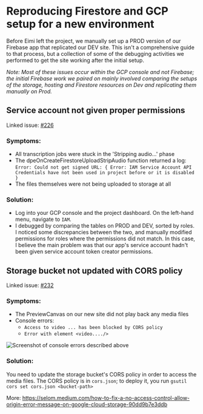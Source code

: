 # Reproducing Firestore and GCP setup for a new environment

Before Eimi left the project, we manually set up a PROD version of our Firebase app that replicated our DEV site. This isn't a comprehensive guide to that process, but a collection of some of the debugging activities we performed to get the site working after the initial setup. 

_Note: Most of these issues occur within the GCP console and not Firebase; the initial Firebase work we paired on mainly involved comparing the setups of the storage, hosting and Firestore resources on Dev and replicating them manually on Prod._ 

## Service account not given proper permissions
Linked issue: [#226](https://github.com/bbc/digital-paper-edit-firebase/issues/226)

### Symptoms:
- All transcription jobs were stuck in the 'Stripping audio...' phase
- The dpeOnCreateFirestoreUploadStripAudio function returned a log: `Error: Could not get signed URL: { Error: IAM Service Account API Credentials have not been used in project before or it is disabled }` 
- The files themselves were not being uploaded to storage at all

### Solution:
- Log into your GCP console and the project dashboard. On the left-hand menu, navigate to `IAM`. 
- I debugged by comparing the tables on PROD and DEV, sorted by roles. I noticed some discrepancies between the two, and manually modified permissions for roles where the permissions did not match. In this case, I believe the main problem was that our app's service account hadn't been given service account token creator permissions.

## Storage bucket not updated with CORS policy
Linked issue: [#232](https://github.com/bbc/digital-paper-edit-firebase/issues/232)

### Symptoms: 
- The PreviewCanvas on our new site did not play back any media files
- Console errors:
  - `Access to video ... has been blocked by CORS policy`
  - `Error with element <video..../>`

![Screenshot of console errors described above](https://user-images.githubusercontent.com/4565059/117675730-bc7d1900-b1a4-11eb-9fef-9d836041e294.png)

### Solution:
You need to update the storage bucket's CORS policy in order to access the media files. The CORS policy is in `cors.json`; to deploy it, you run `gsutil cors set cors.json <bucket-path>`

More: https://selom.medium.com/how-to-fix-a-no-access-control-allow-origin-error-message-on-google-cloud-storage-90dd9b7e3ddb